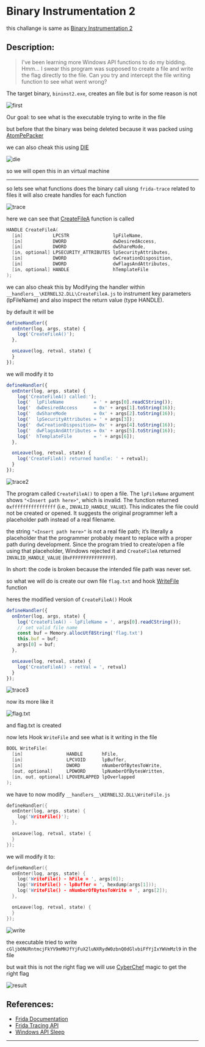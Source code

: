 # Binary Instrumentation 2


this challange is same as [Binary Instrumentation 2](../13/)

## Description:

> I've been learning more Windows API functions to do my bidding. Hmm... I swear this program was supposed to create a file and write the flag directly to the file. Can you try and intercept the file writing function to see what went wrong?

The target binary, `bininst2.exe`, creates an file but is for some reason is not 

![first](./img/first.png)

Our goal: to see what is the executable trying to write in the file

but before that the binary was being deleted because it was packed using [AtomPePacker](https://github.com/NUL0x4C/AtomPePacker) 

we can also cheak this using [DIE](https://github.com/horsicq/Detect-It-Easy.git)

![die](./img/die.png)

so we will open this in an virtual machine

---

so lets see what functions does the binary call uisng `frida-trace` related to files it will also create handles for each function


![trace](./img/trace.png)

here we can see that [CreateFileA](https://learn.microsoft.com/en-us/windows/win32/api/fileapi/nf-fileapi-createfilea) function is called


```c
HANDLE CreateFileA(
  [in]           LPCSTR                lpFileName,
  [in]           DWORD                 dwDesiredAccess,
  [in]           DWORD                 dwShareMode,
  [in, optional] LPSECURITY_ATTRIBUTES lpSecurityAttributes,
  [in]           DWORD                 dwCreationDisposition,
  [in]           DWORD                 dwFlagsAndAttributes,
  [in, optional] HANDLE                hTemplateFile
);
```

we can also cheak this by Modifying the handler within `__handlers__\KERNEL32.DLL\CreateFileA.js` to instrument key parameters (lpFileName) and also inspect the return value (type HANDLE).


by default it will be 


```js
defineHandler({
  onEnter(log, args, state) {
    log('CreateFileA()');
  },

  onLeave(log, retval, state) {
  }
});
```

we will modify it to 


```js
defineHandler({
  onEnter(log, args, state) {
    log('CreateFileA() called:');
    log('  lpFileName           = ' + args[0].readCString());
    log('  dwDesiredAccess      = 0x' + args[1].toString(16));
    log('  dwShareMode          = 0x' + args[2].toString(16));
    log('  lpSecurityAttributes = ' + args[3]);
    log('  dwCreationDisposition= 0x' + args[4].toString(16));
    log('  dwFlagsAndAttributes = 0x' + args[5].toString(16));
    log('  hTemplateFile        = ' + args[6]);
  },

  onLeave(log, retval, state) {
    log('CreateFileA() returned handle: ' + retval);
  }
});
```

![trace2](./img/TRACE_2.png)


The program called `CreateFileA()` to open a file.
The `lpFileName` argument shows `"<Insert path here>"`, which is invalid.
The function returned `0xffffffffffffffff` (i.e., `INVALID_HANDLE_VALUE`).
This indicates the file could not be created or opened.
It suggests the original programmer left a placeholder path instead of a real filename.

the string `"<Insert path here>"` is not a real file path; it’s literally a placeholder that the programmer probably meant to replace with a proper path during development. Since the program tried to create/open a file using that placeholder, Windows rejected it and `CreateFileA` returned `INVALID_HANDLE_VALUE` (`0xFFFFFFFFFFFFFFFF`).

In short: the code is broken because the intended file path was never set.


so what we will do is create our own file `flag.txt` and hook [WriteFile](https://learn.microsoft.com/en-us/windows/win32/api/fileapi/nf-fileapi-writefile) function

heres the modified version of `CreateFileA()` Hook

```js
defineHandler({
  onEnter(log, args, state) {
    log('CreateFileA() - lpFileName = ', args[0].readCString());
    // set valid file name
    const buf = Memory.allocUtf8String('flag.txt')
    this.buf = buf;
    args[0] = buf;
  },

  onLeave(log, retval, state) {
    log('CreateFileA() - retVal = ', retval)
  }
});
```

![trace3](./img/trace3.png)

now its more like it 

![flag.txt](./img/flag_txt.png)

and flag.txt is created

now lets Hook `WriteFile` and see what is it writing in the file

```c
BOOL WriteFile(
  [in]                HANDLE       hFile,
  [in]                LPCVOID      lpBuffer,
  [in]                DWORD        nNumberOfBytesToWrite,
  [out, optional]     LPDWORD      lpNumberOfBytesWritten,
  [in, out, optional] LPOVERLAPPED lpOverlapped
);
```

we have to now modify `__handlers__\KERNEL32.DLL\WriteFile.js`

```c
defineHandler({
  onEnter(log, args, state) {
    log('WriteFile()');
  },

  onLeave(log, retval, state) {
  }
});

```

we will modify it to: 

```c
defineHandler({
  onEnter(log, args, state) {
    log('WriteFile() - hFile = ', args[0]);
    log('WriteFile() - lpBuffer = ', hexdump(args[1]));
    log('WriteFile() - nNumberOfBytesToWrite = ', args[2]);
  },

  onLeave(log, retval, state) {
  }
});
```

![write](./img/write.png)

the executable tried to write `cGljb0NURntmcjFkYV9mMHJfYjFuX2luNXRydW0zbnQ0dGlvbiFfYjIxYWVmMzl9` in the file

but wait this is not the right flag we will use [CyberChef](https://gchq.github.io/CyberChef) magic to get the right flag


![result](./img/result.png)



## References:

* [Frida Documentation](https://frida.re/docs/home/)
* [Frida Tracing API](https://frida.re/docs/javascript-api/#interceptor)
* [Windows API Sleep](https://learn.microsoft.com/en-us/windows/win32/api/synchapi/nf-synchapi-sleep)

---



